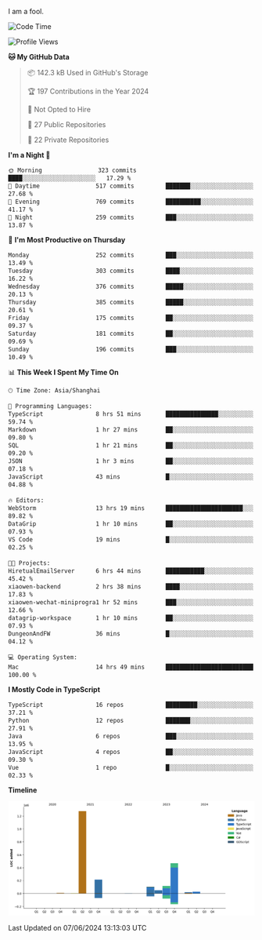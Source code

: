 I am a fool.

<!--START_SECTION:waka-->
![Code Time](http://img.shields.io/badge/Code%20Time-1%2C490%20hrs%208%20mins-blue)

![Profile Views](http://img.shields.io/badge/Profile%20Views-0-blue)

**🐱 My GitHub Data** 

> 📦 142.3 kB Used in GitHub's Storage 
 > 
> 🏆 197 Contributions in the Year 2024
 > 
> 🚫 Not Opted to Hire
 > 
> 📜 27 Public Repositories 
 > 
> 🔑 22 Private Repositories 
 > 
**I'm a Night 🦉** 

```text
🌞 Morning                323 commits         ████░░░░░░░░░░░░░░░░░░░░░   17.29 % 
🌆 Daytime                517 commits         ███████░░░░░░░░░░░░░░░░░░   27.68 % 
🌃 Evening                769 commits         ██████████░░░░░░░░░░░░░░░   41.17 % 
🌙 Night                  259 commits         ███░░░░░░░░░░░░░░░░░░░░░░   13.87 % 
```
📅 **I'm Most Productive on Thursday** 

```text
Monday                   252 commits         ███░░░░░░░░░░░░░░░░░░░░░░   13.49 % 
Tuesday                  303 commits         ████░░░░░░░░░░░░░░░░░░░░░   16.22 % 
Wednesday                376 commits         █████░░░░░░░░░░░░░░░░░░░░   20.13 % 
Thursday                 385 commits         █████░░░░░░░░░░░░░░░░░░░░   20.61 % 
Friday                   175 commits         ██░░░░░░░░░░░░░░░░░░░░░░░   09.37 % 
Saturday                 181 commits         ██░░░░░░░░░░░░░░░░░░░░░░░   09.69 % 
Sunday                   196 commits         ███░░░░░░░░░░░░░░░░░░░░░░   10.49 % 
```


📊 **This Week I Spent My Time On** 

```text
🕑︎ Time Zone: Asia/Shanghai

💬 Programming Languages: 
TypeScript               8 hrs 51 mins       ███████████████░░░░░░░░░░   59.74 % 
Markdown                 1 hr 27 mins        ██░░░░░░░░░░░░░░░░░░░░░░░   09.80 % 
SQL                      1 hr 21 mins        ██░░░░░░░░░░░░░░░░░░░░░░░   09.20 % 
JSON                     1 hr 3 mins         ██░░░░░░░░░░░░░░░░░░░░░░░   07.18 % 
JavaScript               43 mins             █░░░░░░░░░░░░░░░░░░░░░░░░   04.88 % 

🔥 Editors: 
WebStorm                 13 hrs 19 mins      ██████████████████████░░░   89.82 % 
DataGrip                 1 hr 10 mins        ██░░░░░░░░░░░░░░░░░░░░░░░   07.93 % 
VS Code                  19 mins             █░░░░░░░░░░░░░░░░░░░░░░░░   02.25 % 

🐱‍💻 Projects: 
HiretualEmailServer      6 hrs 44 mins       ███████████░░░░░░░░░░░░░░   45.42 % 
xiaowen-backend          2 hrs 38 mins       ████░░░░░░░░░░░░░░░░░░░░░   17.83 % 
xiaowen-wechat-miniprogra1 hr 52 mins        ███░░░░░░░░░░░░░░░░░░░░░░   12.66 % 
datagrip-workspace       1 hr 10 mins        ██░░░░░░░░░░░░░░░░░░░░░░░   07.93 % 
DungeonAndFW             36 mins             █░░░░░░░░░░░░░░░░░░░░░░░░   04.12 % 

💻 Operating System: 
Mac                      14 hrs 49 mins      █████████████████████████   100.00 % 
```

**I Mostly Code in TypeScript** 

```text
TypeScript               16 repos            █████████░░░░░░░░░░░░░░░░   37.21 % 
Python                   12 repos            ███████░░░░░░░░░░░░░░░░░░   27.91 % 
Java                     6 repos             ███░░░░░░░░░░░░░░░░░░░░░░   13.95 % 
JavaScript               4 repos             ██░░░░░░░░░░░░░░░░░░░░░░░   09.30 % 
Vue                      1 repo              █░░░░░░░░░░░░░░░░░░░░░░░░   02.33 % 
```



**Timeline**

![Lines of Code chart](https://raw.githubusercontent.com/VeejaLiu/VeejaLiu/master/assets/bar_graph.png)


 Last Updated on 07/06/2024 13:13:03 UTC
<!--END_SECTION:waka-->
